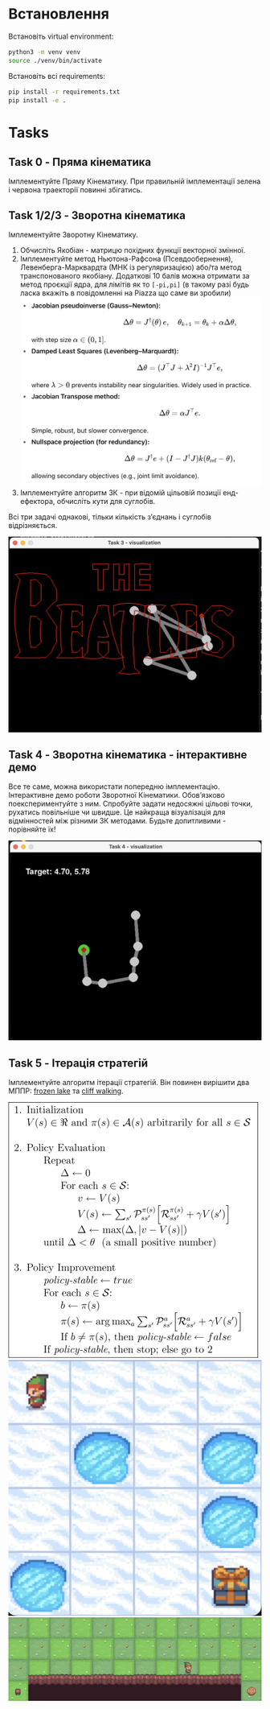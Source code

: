 # Встановлення

Встановіть virtual environment:

```bash
python3 -m venv venv
source ./venv/bin/activate
```

Встановіть всі requirements:

```bash
pip install -r requirements.txt
pip install -e .
```

# Tasks

## Task 0 - Пряма кінематика

Імплементуйте Пряму Кінематику. При правильній імплементації зелена і червона траекторії повинні збігатись. 

## Task 1/2/3 - Зворотна кінематика

Імплементуйте Зворотну Кінематику.

1. Обчисліть Якобіан - матрицю похідних функції векторної змінної.
2. Імплементуйте метод Ньютона-Рафсона (Псевдообернення), Левенберга-Марквардта (МНК із регуляризацією) або/та метод транспонованого якобіану. Додаткові 10 балів можна отримати за метод проєкції ядра, для лімітів як то `[-pi,pi]` (в такому разі будь ласка вкажіть в повідомленні на Piazza що саме ви зробили)
![](media/ik_formulae.png)
3. Імплементуйте алгоритм ЗК - при відомій цільовій позиції енд-ефектора, обчисліть кути для суглобів.

Всі три задачі однакові, тільки кількість зʼєднань і суглобів відрізняється.

![](media/the_beatles.png)

## Task 4 - Зворотна кінематика - інтерактивне демо

Все те саме, можна використати попередню імплементацію. Інтерактивне демо роботи Зворотної Кінематики. Обовʼязково поекспериментуйте з ним. Спробуйте задати недосяжні цільові точки, рухатись повільніше чи швидше. Це найкраща візуалізація для відмінностей між різними ЗК методами. Будьте допитливими - порівняйте їх!

![](media/task4_img.png)

## Task 5 - Ітерація стратегій

Імплементуйте алгоритм ітерації стратегій. Він повинен вирішити два МППР: [frozen lake](https://gymnasium.farama.org/environments/toy_text/frozen_lake/) та [cliff walking](https://gymnasium.farama.org/environments/toy_text/cliff_walking/).

![](media/task5_pi_algo.png)
![](media/task5_frozen.png)
![](media/task5_cliff.png)

